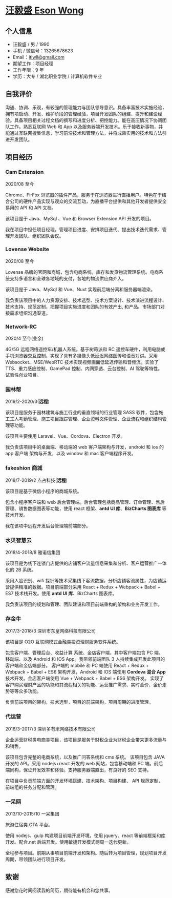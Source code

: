 # [汪毅盛 Eson Wong](https://esonwong.com)

## 个人信息

- 汪毅盛 / 男 / 1990
- 手机 / 微信号：13265678623
- Email：itiwll@gmail.com
- 期望工作：项目经理
- 工作年限：9 年
- 学历：大专 / 湖北职业学院 / 计算机软件专业

## 自我评价

沟通、协调、乐观，有较强的管理能力与团队领导意识。具备丰富技术实施经验，拥有项启动、开发、维护阶段的管理经验，项目开发团队的组建、提升和建设经验。具备项目相关过程文档的撰写和进度分析、把控能力。能在高压情况下协调团队工作。熟悉互联网 Web 和 App 以及服务器端开发技术。乐于接收新事物，并能通过互联网搜集信息，学习前沿技术和管理方法，并将成熟实用的技术和方法引进开发团队。

## 项目经历

### Cam Extension

2020/08 至今

Chrome、FirFox 浏览器的插件产品，服务于在浏览器进行直播用户。特色在于结合公司的硬件产品实现与观众的交流互动，为直播平台提供和其他开发者提供安全易用的 API 和 API 文档。

该项目是于 Java、MySql 、Vue 和 Browser Extension API 开发的项目。

我在项目中担任项目经理，管理项目进度、安排项目迭代、提出技术迭代需求、管理开发团队、组织团队会议。

### Lovense Website

2020/08 至今

Lovense 品牌的官网和商城，包含电商系统，库存和发货物流管理系统。电商系统支持多语言和全球各地域的支付，各地的物流供应商介入。

该项目是于 Java、MySql 和 Vue、Nuxt 实现前后端分离和服务器端渲染。

我负责该项目中的人力资源安排、技术选型、技术方案设计、技术演进流程设计、技术支持、规范定制，把握项目实施进度和团队的有效产出, 和产品、市场部门对接需求组织沟通渠道。

### Network-RC

2020/4 至今(业余)

4G/5G 远程网络遥控车/机器人系统。基于树莓派和 RC 遥控车硬件，利用电脑或手机浏览器交互控制，实现了具有多摄像头低延迟网络图传和语音对讲。采用 Websocket、MSE/WebRTC 技术实现视频画面低延迟传输和音频流。实验了 TTS、重力感应控制、GamePad 控制、内网穿透、云台控制、AI 驾驶等特性。试验性创业项目。

### 园林帮

2019/2-2020/3(**远程**)

该项目是服务于园林建筑与施工行业的垂直领域的行业管理 SASS 软件，包含施工工人考勤管理、施工项目跟踪管理、企业资料文件管理、企业流程和组织结构管理等功能。

该项目主要使用 Laravel、Vue、Cordova、Electron 开发。

我负责该项目中的桌面端、移动端的 web 客户端架构与开发，android 和 ios 的 app 客户端 架构与开发，以及 window 和 mac 客户端程序开发。

### fakeshion 商城

2018/7-2019/2 点占科技(**远程**)

该项目是基于微信小程序的商城系统。

包含小程序客户端和 web 后台管理端。后台管理包括商品管理、订单管理、售后管理、销售数据图表等功能，使用 react 框架、**antd UI 库**、**BizCharts 图表库** 等技术开发。

我在该项中远程开发后台管理端前端部分。

### 水贝智慧云

2018/4-2018/8 雅诺信集团

该项目是为线下连锁门店提供的店铺客户流量信息采集和分析、客户运营推广一体化的 2B 系统。

采用人脸识别、wifi 探针等技术采集线下客流数据，分析店铺客流属性，为店铺运营提供精准的数据。项目前端部分采用 React + Redux + Webpack + Babel + ES7 技术栈开发。使用 **antd UI 库**、BizCharts 图表库。

我负责该项目的规划和管理、团队建设和项目前端重构的架构和业务开发工作。

### 存金牛

2017/3-2018/3 深圳市东皇网络科技有限公司

该项目是 O2O 互联网模式金融类投资理财服务软件系统。

包含客户端、管理后台、收益计算
系统、金店客户端，其中客户端包含 PC 端、移动端、以及 Android 和 IOS App。我带领前端团队 3 人持续集成开发此项目的客户端和金店端部分。
客户端的 mobile 和 PC 端使用 React + Redux + Webpack + Babel + ES6 架构开发，Android 和 IOS 端使用 **Cordova 混合 App** 技术开发。金店客户端使用 Vue + Webpack + Babel + ES6 架构开发。
实现了客户购买理财产品的功能和其流程相关的功能、运营推广需求、实时金价、金价走势等等众多功能。

负责前端项目的架构，技术选型，项目的前端架构，项目周期的进度管理。

### 代运营

2016/3-2017/3 深圳多有米网络技术有限公司

企业运营财税类电商类项目，该项目是服务于财税企业为财税企业带来更多流量与和销售。

该项目包含完整的电商系统，以及推广问答系统和 cms 系统。
该项目包含 JAVA 开发的 API。采用 nodejs+react 开发的 web 网站，包含移动端和 PC 端。前后端同构，保证开发效率和体验。支持服务器端直出，有良好的 SEO 支持。

在项目中负责前端方面的开发环境搭建、技术架构、项目构建、 API 规范定制，前端组的任务分配和管理。

### 一呆网

2013/10-2015/10 一呆集团

旅游住宿类 OTA 平台。

使用 nodejs、gulp 构建项目前端开发环境，使用 jquery、react 等前端框架和库开发。配合.net 后端开发。使用敏捷开发模式两周一迭代更新。

全程参与项目。前期从事项目前端开发和架构。随后转为项目管理，规划项目开发周期，带领团队进行项目开发。

## 致谢

感谢您花时间阅读我的简历，期待能有机会和您共事。
